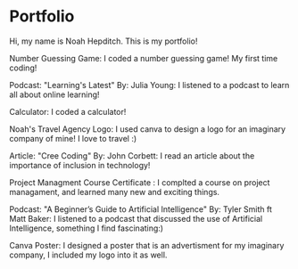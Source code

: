 # Portfolio

Hi, my name is Noah Hepditch. This is my portfolio!

Number Guessing Game:
I coded a number guessing game! My first time coding!

Podcast: "Learning's Latest" By: Julia Young:
I listened to a podcast to learn all about online learning!

Calculator:
I coded a calculator! 

Noah's Travel Agency Logo:
I used canva to design a logo for an imaginary company of mine! I love to travel :)

Article: "Cree Coding" By: John Corbett:
I read an article about the importance of inclusion in technology!

Project Managment Course Certificate :
I complted a course on project managament, and learned many new and exciting things.

Podcast: "A Beginner’s Guide to Artificial Intelligence" By: Tyler Smith ft Matt Baker:
I listened to a podcast that discussed the use of Artificial Intelligence, something I find fascinating:) 

Canva Poster:
I designed a poster that is an advertisment for my imaginary company, I included my logo into it as well. 


